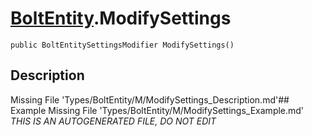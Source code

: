 # [BoltEntity](Types/BoltEntity.md).ModifySettings
`public BoltEntitySettingsModifier ModifySettings()`
## Description
Missing File 'Types/BoltEntity/M/ModifySettings_Description.md'## Example
Missing File 'Types/BoltEntity/M/ModifySettings_Example.md'
*THIS IS AN AUTOGENERATED FILE, DO NOT EDIT*
